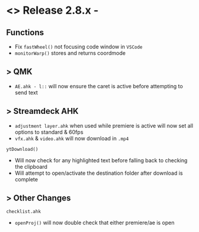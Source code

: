 # <> Release 2.8.x -

## Functions
- Fix `fastWheel()` not focusing code window in `VSCode`
- `monitorWarp()` stores and returns coordmode

## > QMK
- `AE.ahk - l::` will now ensure the caret is active before attempting to send text

## > Streamdeck AHK
- `adjustment layer.ahk` when used while premiere is active will now set all options to standard & 60fps
- `vfx.ahk` & `video.ahk` will now download in `.mp4`

`ytDownload()`
- Will now check for any highlighted text before falling back to checking the clipboard
- Will attempt to open/activate the destination folder after download is complete

## > Other Changes

`checklist.ahk`
- `openProj()` will now double check that either premiere/ae is open